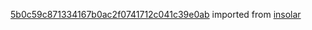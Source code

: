 [5b0c59c871334167b0ac2f0741712c041c39e0ab](https://github.com/insolar/insolar/commit/5b0c59c871334167b0ac2f0741712c041c39e0ab) imported from [insolar](https://github.com/insolar/insolar)
